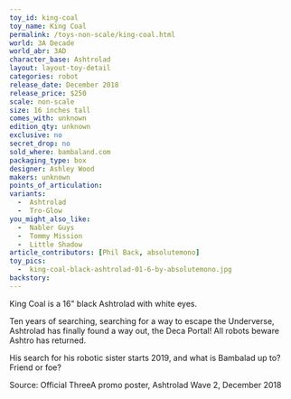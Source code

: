 ```yaml
---
toy_id: king-coal
toy_name: King Coal
permalink: /toys-non-scale/king-coal.html
world: 3A Decade
world_abr: 3AD
character_base: Ashtrolad
layout: layout-toy-detail
categories: robot
release_date: December 2018
release_price: $250
scale: non-scale
size: 16 inches tall
comes_with: unknown
edition_qty: unknown
exclusive: no
secret_drop: no
sold_where: bambaland.com
packaging_type: box
designer: Ashley Wood
makers: unknown
points_of_articulation:
variants: 
  -  Ashtrolad
  -  Tro-Glow
you_might_also_like:
  -  Nabler Guys
  -  Tommy Mission
  -  Little Shadow  
article_contributors: [Phil Back, absolutemono]
toy_pics:
  -  king-coal-black-ashtrolad-01-6-by-absolutemono.jpg
backstory:
---
```

King Coal is a 16" black Ashtrolad with white eyes.

Ten years of searching, searching for a way to escape the Underverse, Ashtrolad has finally found a way out, the Deca Portal! All robots beware Ashtro has returned.

His search for his robotic sister starts 2019, and what is Bambalad up to? Friend or foe?

Source: Official ThreeA promo poster, Ashtrolad Wave 2, December 2018